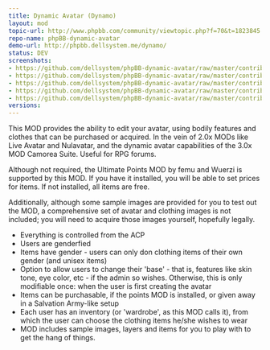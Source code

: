 ```yaml
---
title: Dynamic Avatar (Dynamo)
layout: mod
topic-url: http://www.phpbb.com/community/viewtopic.php?f=70&t=1823845
repo-name: phpBB-dynamic-avatar
demo-url: http://phpbb.dellsystem.me/dynamo/
status: DEV
screenshots:
- https://github.com/dellsystem/phpBB-dynamic-avatar/raw/master/contrib/acp-edit-layer.png
- https://github.com/dellsystem/phpBB-dynamic-avatar/raw/master/contrib/acp-items.png
- https://github.com/dellsystem/phpBB-dynamic-avatar/raw/master/contrib/acp-layers.png
- https://github.com/dellsystem/phpBB-dynamic-avatar/raw/master/contrib/acp-settings.png
- https://github.com/dellsystem/phpBB-dynamic-avatar/raw/master/contrib/edit-avatar-hat.png
versions:
---
```


This MOD provides the ability to edit your avatar, using bodily features and clothes that can be purchased or acquired. In the vein of 2.0x MODs like Live Avatar and Nulavatar, and the dynamic avatar capabilities of the 3.0x MOD Camorea Suite. Useful for RPG forums.

Although not required, the Ultimate Points MOD by femu and Wuerzi is supported by this MOD. If you have it installed, you will be able to set prices for items. If not installed, all items are free.

Additionally, although some sample images are provided for you to test out the MOD, a comprehensive set of avatar and clothing images is not included; you will need to acquire those images yourself, hopefully legally.

*	Everything is controlled from the ACP
*	Users are genderfied
*	Items have gender - users can only don clothing items of their own gender (and unisex items)
*	Option to allow users to change their 'base' - that is, features like skin tone, eye color, etc - if the admin so wishes. Otherwise, this is only modifiable once: when the user is first creating the avatar
*	Items can be purchasable, if the points MOD is installed, or given away in a Salvation Army-like setup
*	Each user has an inventory (or 'wardrobe', as this MOD calls it), from which the user can choose the clothing items he/she wishes to wear
*	MOD includes sample images, layers and items for you to play with to get the hang of things.
